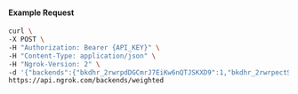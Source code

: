 <!-- Code generated for API Clients. DO NOT EDIT. -->

#### Example Request

```bash
curl \
-X POST \
-H "Authorization: Bearer {API_KEY}" \
-H "Content-Type: application/json" \
-H "Ngrok-Version: 2" \
-d '{"backends":{"bkdhr_2rwrpdDGCmrJ7EiKw6nQTJSKXD9":1,"bkdhr_2rwrpectSXQatIw3oaa8bbTaJvT":0},"description":"acme weighted","metadata":"{\"environment\": \"staging\"}"}' \
https://api.ngrok.com/backends/weighted
```
